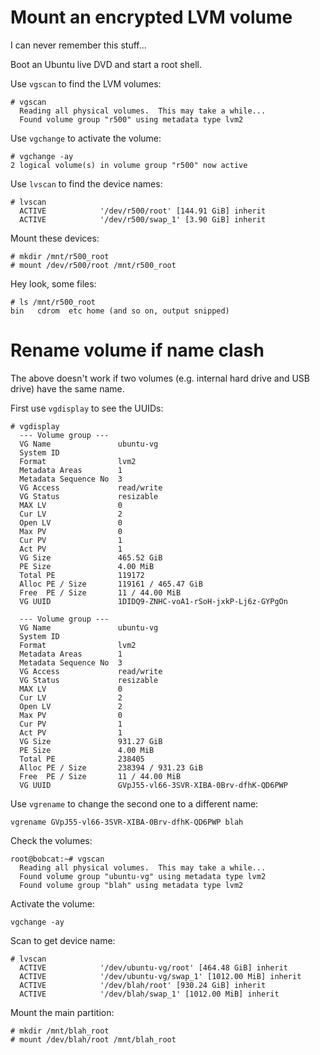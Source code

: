 # Mount an encrypted LVM volume

I can never remember this stuff...

Boot an Ubuntu live DVD and start a root shell.

Use ```vgscan``` to find the LVM volumes:

    # vgscan
      Reading all physical volumes.  This may take a while...
      Found volume group "r500" using metadata type lvm2

Use ```vgchange``` to activate the volume:

    # vgchange -ay
    2 logical volume(s) in volume group "r500" now active

Use ```lvscan``` to find the device names:

    # lvscan
      ACTIVE            '/dev/r500/root' [144.91 GiB] inherit
      ACTIVE            '/dev/r500/swap_1' [3.90 GiB] inherit

Mount these devices:

    # mkdir /mnt/r500_root
    # mount /dev/r500/root /mnt/r500_root

Hey look, some files:

    # ls /mnt/r500_root
    bin   cdrom  etc home (and so on, output snipped)

# Rename volume if name clash

The above doesn't work if two volumes (e.g. internal hard drive and USB drive) have the same name.

First use `vgdisplay` to see the UUIDs:

    # vgdisplay 
      --- Volume group ---
      VG Name               ubuntu-vg
      System ID             
      Format                lvm2
      Metadata Areas        1
      Metadata Sequence No  3
      VG Access             read/write
      VG Status             resizable
      MAX LV                0
      Cur LV                2
      Open LV               0
      Max PV                0
      Cur PV                1
      Act PV                1
      VG Size               465.52 GiB
      PE Size               4.00 MiB
      Total PE              119172
      Alloc PE / Size       119161 / 465.47 GiB
      Free  PE / Size       11 / 44.00 MiB
      VG UUID               1DIDQ9-ZNHC-voA1-rSoH-jxkP-Lj6z-GYPgOn
       
      --- Volume group ---
      VG Name               ubuntu-vg
      System ID             
      Format                lvm2
      Metadata Areas        1
      Metadata Sequence No  3
      VG Access             read/write
      VG Status             resizable
      MAX LV                0
      Cur LV                2
      Open LV               2
      Max PV                0
      Cur PV                1
      Act PV                1
      VG Size               931.27 GiB
      PE Size               4.00 MiB
      Total PE              238405
      Alloc PE / Size       238394 / 931.23 GiB
      Free  PE / Size       11 / 44.00 MiB
      VG UUID               GVpJ55-vl66-3SVR-XIBA-0Brv-dfhK-QD6PWP

Use `vgrename` to change the second one to a different name:

    vgrename GVpJ55-vl66-3SVR-XIBA-0Brv-dfhK-QD6PWP blah

Check the volumes:

    root@bobcat:~# vgscan
      Reading all physical volumes.  This may take a while...
      Found volume group "ubuntu-vg" using metadata type lvm2
      Found volume group "blah" using metadata type lvm2

Activate the volume:

    vgchange -ay

Scan to get device name:

    # lvscan
      ACTIVE            '/dev/ubuntu-vg/root' [464.48 GiB] inherit
      ACTIVE            '/dev/ubuntu-vg/swap_1' [1012.00 MiB] inherit
      ACTIVE            '/dev/blah/root' [930.24 GiB] inherit
      ACTIVE            '/dev/blah/swap_1' [1012.00 MiB] inherit

Mount the main partition:

    # mkdir /mnt/blah_root
    # mount /dev/blah/root /mnt/blah_root

